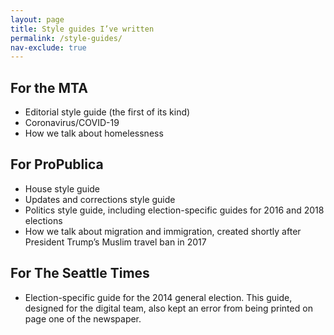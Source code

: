 ```yaml
---
layout: page
title: Style guides I’ve written
permalink: /style-guides/
nav-exclude: true
---
```


## For the MTA
- Editorial style guide (the first of its kind)
- Coronavirus/COVID-19
- How we talk about homelessness

## For ProPublica
- House style guide
- Updates and corrections style guide
- Politics style guide, including election-specific guides for 2016 and 2018 elections
- How we talk about migration and immigration, created shortly after President Trump’s Muslim travel ban in 2017

## For The Seattle Times
- Election-specific guide for the 2014 general election. This guide, designed for the digital team, also kept an error from being printed on page one of the newspaper.
